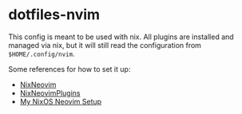# dotfiles-nvim

This config is meant to be used with nix.
All plugins are installed and managed via nix, but it will still read the configuration from `$HOME/.config/nvim`.


Some references for how to set it up:
- [NixNeovim](https://github.com/NixNeovim/NixNeovim)
- [NixNeovimPlugins](https://github.com/NixNeovim/NixNeovimPlugins)
- [My NixOS Neovim Setup](https://github.com/lwndhrst/nixos-config/blob/main/modules/neovim/default.nix)
